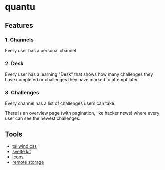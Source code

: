 # quantu

## Features

### 1. Channels

Every user has a personal channel

### 2. Desk

Every user has a learning "Desk" that shows how many challenges they have completed or challenges they have marked to attempt later.

### 3. Challenges

Every channel has a list of challenges users can take.

There is an overview page (with pagination, like hacker news) where every user can see the newest challenges.


## Tools

- [tailwind css](https://tailwindcss.com/docs)
- [svelte kit](https://kit.svelte.dev/docs)
- [icons](https://svelte-icons.vercel.app/)
- [remote storage](https://remotestorage.io/)
